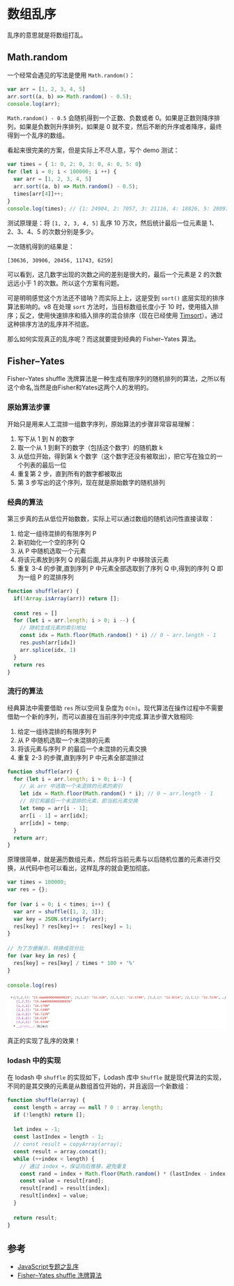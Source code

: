 # 数组乱序

乱序的意思就是将数组打乱。

## Math.random

一个经常会遇见的写法是使用 `Math.random()`：

```js
var arr = [1, 2, 3, 4, 5]
arr.sort((a, b) => Math.random() - 0.5);
console.log(arr);
```

`Math.random() - 0.5` 会随机得到一个正数、负数或者 0。如果是正数则降序排列，如果是负数则升序排列，如果是 0 就不变，然后不断的升序或者降序，最终得到一个乱序的数组。

看起来很完美的方案，但是实际上不尽人意，写个 demo 测试：

```js
var times = { 1: 0, 2: 0, 3: 0, 4: 0, 5: 0}
for (let i = 0; i < 100000; i ++) {
  var arr = [1, 2, 3, 4, 5]
  arr.sort((a, b) => Math.random() - 0.5);
  times[arr[4]]++;
}
console.log(times); // {1: 24904, 2: 7057, 3: 21116, 4: 18826, 5: 28097}
```

测试原理是：将 `[1, 2, 3, 4, 5]` 乱序 10 万次，然后统计最后一位元素是 1、2、3、4、5 的次数分别是多少。

一次随机得到的结果是：

```
[30636, 30906, 20456, 11743, 6259]
```

可以看到，这几数字出现的次数之间的差别是很大的，最后一个元素是 2 的次数远远小于 1 的次数。所以这个方案有问题。

可是明明感觉这个方法还不错呐？而实际上上，这是受到 `sort()` 底层实现的排序算法影响的。v8 在处理 `sort` 方法时，当目标数组长度小于 10 时，使用插入排序；反之，使用快速排序和插入排序的混合排序（现在已经使用 [Timsort](https://segmentfault.com/a/1190000020280815#articleHeader3)）。通过这种排序方法的乱序并不彻底。

那么如何实现真正的乱序呢？而这就要提到经典的 Fisher–Yates 算法。

## Fisher–Yates

Fisher–Yates shuffle 洗牌算法是一种生成有限序列的随机排列的算法，之所以有这个命名,当然是由Fisher和Yates这两个人的发明的。

### 原始算法步骤

开始只是用来人工混排一组数字序列，原始算法的步骤非常容易理解：

1. 写下从 1 到 N 的数字
2. 取一个从 1 到剩下的数字（包括这个数字）的随机数 k
3. 从低位开始，得到第 k 个数字（这个数字还没有被取出），把它写在独立的一个列表的最后一位
4. 重复第 2 步，直到所有的数字都被取出
5. 第 3 步写出的这个序列，现在就是原始数字的随机排列

### 经典的算法

第三步真的去从低位开始数数，实际上可以通过数组的随机访问性直接读取：

1. 给定一组待混排的有限序列 P
2. 新初始化一个空的序列 Q
3. 从 P 中随机选取一个元素
4. 将该元素放到序列 Q 的最后面,并从序列 P 中移除该元素
5. 重复 3-4 的步骤,直到序列 P 中元素全部选取到了序列 Q 中,得到的序列 Q 即为一组 P 的混排序列

```js
function shuffle(arr) {
  if(!Array.isArray(arr)) return [];

  const res = []
  for (let i = arr.length; i > 0; i --) {
    // 随机生成元素的索引地址
    const idx = Math.floor(Math.random() * i) // 0 ~ arr.length - 1
    res.push(arr[idx])
    arr.splice(idx, 1)
  }
  return res
}
```

### 流行的算法

经典算法中需要借助 `res` 所以空间复杂度为 `O(n)`。现代算法在操作过程中不需要借助一个新的序列，而可以直接在当前序列中完成.算法步骤大致相同:

1. 给定一组待混排的有限序列 P
2. 从 P 中随机选取一个未混排的元素
3. 将该元素与序列 P 的最后一个未混排的元素交换
4. 重复 2-3 的步骤,直到序列 P 中元素全部混排过

```js
function shuffle(arr) {
  for (let i = arr.length; i > 0; i--) {
    // 从 arr 中选取一个未混排的元素的索引
    let idx = Math.floor(Math.random() * i); // 0 ~ arr.length - 1
    // 将它和最后一个未混排的元素，即当前元素交换
    let temp = arr[i - 1];
    arr[i - 1] = arr[idx];
    arr[idx] = temp;
  }
  return arr;
}
```

原理很简单，就是遍历数组元素，然后将当前元素与以后随机位置的元素进行交换，从代码中也可以看出，这样乱序的就会更加彻底。

```js
var times = 100000;
var res = {};

for (var i = 0; i < times; i++) {
  var arr = shuffle([1, 2, 3]);
  var key = JSON.stringify(arr);
  res[key] ? res[key]++ :  res[key] = 1;
}

// 为了方便展示，转换成百分比
for (var key in res) {
  res[key] = res[key] / times * 100 + '%'
}

console.log(res)
```

![shuffle](../.vuepress/public/images/javascript-shuffle.png)

真正的实现了乱序的效果！

### lodash 中的实现

在 lodash 中 `shuffle` 的实现如下，Lodash 库中 `Shuffle` 就是现代算法的实现，不同的是其交换的元素是从数组首位开始的，并且返回一个新数组：

```js
function shuffle(array) {
  const length = array == null ? 0 : array.length;
  if (!length) return [];

  let index = -1;
  const lastIndex = length - 1;
  // const result = copyArray(array);
  const result = array.concat();
  while (++index < length) {
    // 通过 index +，保证向后推移，避免重复
    const rand = index + Math.floor(Math.random() * (lastIndex - index + 1));
    const value = result[rand];
    result[rand] = result[index];
    result[index] = value;
  }

  return result;
}
```

## 参考

- [JavaScript专题之乱序](https://github.com/mqyqingfeng/Blog/issues/51)
- [Fisher–Yates shuffle 洗牌算法](https://www.cnblogs.com/star91/p/FisherYates-shuffle-xi-pai-suan-fa.html)
